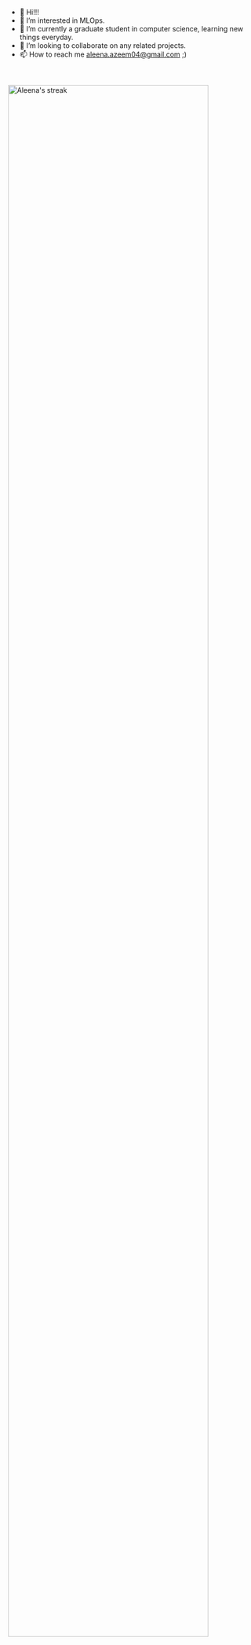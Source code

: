 - 👋 Hi!!!
- 👀 I’m interested in MLOps. 
- 🌱 I’m currently a graduate student in computer science, learning new things everyday. 
- 💞️ I’m looking to collaborate on any related projects.
- 📫 How to reach me aleena.azeem04@gmail.com ;)
<br/>
<br/>

 <a href="https://github.com/aleenaazeem">
        <img title="🔥 Get streak stats for your profile at git.io/streak-stats" alt="Aleena's streak"width = "90%" src="https://streak-stats.demolab.com/?user=aleenaazeem&theme=dark"/>
    </a>
    </p>
<br/>
<br/>
<!---
aleenaazeem/aleenaazeem is a ✨ special ✨ repository because its `README.md` (this file) appears on your GitHub profile.
You can click the Preview link to take a look at your changes.
--->
